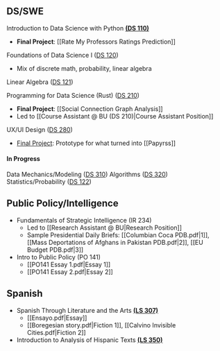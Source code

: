 ## DS/SWE
Introduction to Data Science with Python [**(DS 110)**](https://www.bu.edu/academics/cds/courses/cds-ds-110/)
- **Final Project**: [[Rate My Professors Ratings Prediction]]

Foundations of Data Science I ([DS 120](https://www.bu.edu/academics/cds/courses/cds-ds-120/))
- Mix of discrete math, probability, linear algebra

Linear Algebra ([DS 121](https://www.bu.edu/academics/cds/courses/cds-ds-121/))

Programming for Data Science (Rust) ([DS 210](https://www.bu.edu/academics/cds/courses/cds-ds-210/))
- **Final Project**: [[Social Connection Graph Analysis]]
- Led to [[Course Assistant @ BU (DS 210)|Course Assistant Position]]

UX/UI Design ([DS 280](https://www.bu.edu/academics/cds/courses/cds-ds-280/))
- [Final Project](https://www.figma.com/proto/XBeVI48q4ythPdUH6jd14h/Personal-Copy-of-UX-Design-Final-Project?node-id=1-12522&node-type=frame&t=T7W06TNFA1dlxegX-1&scaling=min-zoom&content-scaling=fixed&page-id=0%3A1): Prototype for what turned into [[Papyrss]]
#### In Progress
Data Mechanics/Modeling ([DS 310](https://www.bu.edu/academics/cds/courses/cds-ds-310/))
Algorithms ([DS 320](https://www.bu.edu/academics/cds/courses/cds-ds-320/))
Statistics/Probability ([DS 122](https://www.bu.edu/academics/cds/courses/cds-ds-122/))

## Public Policy/Intelligence
- Fundamentals of Strategic Intelligence (IR 234)
	- Led to [[Research Assistant @ BU|Research Position]]
	- Sample Presidential Daily Briefs: [[Columbian Coca PDB.pdf|1]], [[Mass Deportations of Afghans in Pakistan PDB.pdf|2]], [[EU Budget PDB.pdf|3]]
- Intro to Public Policy (PO 141)
	- [[PO141 Essay 1.pdf|Essay 1]]
	- [[PO141 Essay 2.pdf|Essay 2]]

## Spanish
- Spanish Through Literature and the Arts [**(LS 307)**](https://www.bu.edu/academics/cas/courses/cas-ls-307/)
	- [[Ensayo.pdf|Essay]]
	- [[Boregesian story.pdf|Fiction 1]], [[Calvino Invisible Cities.pdf|Fiction 2]]
- Introduction to Analysis of Hispanic Texts [**(LS 350)**](https://www.bu.edu/academics/cas/courses/cas-ls-350/)
